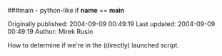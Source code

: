###main - python-like if __name__ == __main__

Originally published: 2004-09-09 00:49:19
Last updated: 2004-09-09 00:49:19
Author: Mirek Rusin

How to determine if we're in the (directly) launched script.